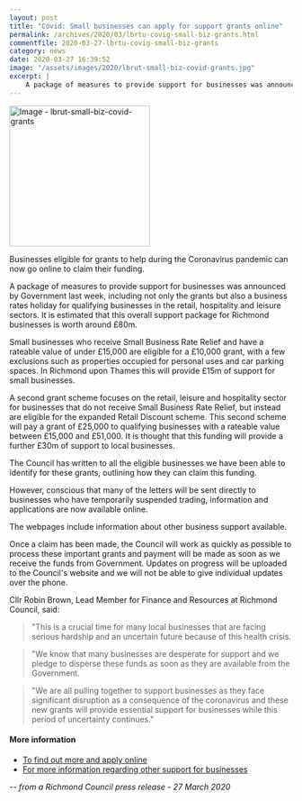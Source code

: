 ```yaml
---
layout: post
title: "Covid: Small businesses can apply for support grants online"
permalink: /archives/2020/03/lbrtu-covig-small-biz-grants.html
commentfile: 2020-03-27-lbrtu-covig-small-biz-grants
category: news
date: 2020-03-27 16:39:52
image: "/assets/images/2020/lbrut-small-biz-covid-grants.jpg"
excerpt: |
    A package of measures to provide support for businesses was announced by Government last week, including not only the grants but also a business rates holiday for qualifying businesses in the retail, hospitality and leisure sectors.  It is estimated that this overall support package for Richmond businesses is worth around &pound;80m.
---
```

<a href="/assets/images/2020/lbrut-small-biz-covid-grants.jpg" title="Click for a larger image"><img src="/assets/images/2020/lbrut-small-biz-covid-grants-thumb.jpg" width="250" alt="Image - lbrut-small-biz-covid-grants"  class="photo right"/></a>

Businesses eligible for grants to help during the Coronavirus pandemic can now go online to claim their funding.

A package of measures to provide support for businesses was announced by Government last week, including not only the grants but also a business rates holiday for qualifying businesses in the retail, hospitality and leisure sectors.  It is estimated that this overall support package for Richmond businesses is worth around &pound;80m.

Small businesses who receive Small Business Rate Relief and have a rateable value of under &pound;15,000 are eligible for a &pound;10,000 grant, with a few exclusions such as properties occupied for personal uses and car parking spaces. In Richmond upon Thames this will provide &pound;15m of support for small businesses.

A second grant scheme focuses on the retail, leisure and hospitality sector for businesses that do not receive Small Business Rate Relief, but instead are eligible for the expanded Retail Discount scheme. This second scheme will pay a grant of &pound;25,000 to qualifying businesses with a rateable value between &pound;15,000 and &pound;51,000. It is thought that this funding will provide a further &pound;30m of support to local businesses.

The Council has written to all the eligible businesses we have been able to identify for these grants, outlining how they can claim this funding.

However, conscious that many of the letters will be sent directly to businesses who have temporarily suspended trading, information and applications are now available online.

The webpages include information about other business support available.

Once a claim has been made, the Council will work as quickly as possible to process these important grants and payment will be made as soon as we receive the funds from Government. Updates on progress will be uploaded to the Council's website and we will not be able to give individual updates over the phone.

Cllr Robin Brown, Lead Member for Finance and Resources at Richmond Council, said:

> "This is a crucial time for many local businesses that are facing serious hardship and an uncertain future because of this health crisis.

> "We know that many businesses are desperate for support and we pledge to disperse these funds as soon as they are available from the Government.

> "We are all pulling together to support businesses as they face significant disruption as a consequence of the coronavirus and these new grants will provide essential support for businesses while this period of uncertainty continues."

#### More information

- [To find out more and apply online](https://www.richmond.gov.uk/business_rates_budget_statement)
- [For more information regarding other support for businesses](https://www.richmond.gov.uk/coronavirus_information)

<cite>-- from a Richmond Council press release - 27 March 2020</cite>
